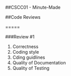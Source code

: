 ##CSCC01 - Minute-Made

##Code Reviews

=====

###Review #1

1. Correctness
2. Coding style
3. Cding guidlines
4. Quality of Documentation
5. Quality of Testing
